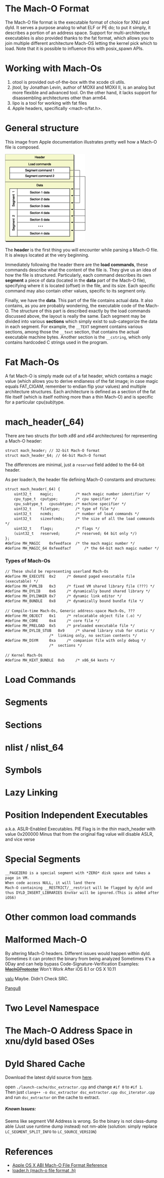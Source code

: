 # The Mach-O Format

The Mach-O file format is the executable format of choice for XNU and dyld.
It serves a purpose analog to what ELF or PE do; to put it simply, it describes a portion of an address space.
Support for multi-architecture executables is also provided thanks to the fat format, which allows you to join multiple different architecture Mach-OS letting the kernel pick which to load. Note that it is possible to influence this with posix_spawn APIs.

# Working with Mach-Os

1. otool is provided out-of-the-box with the xcode cli utils.
2. jtool, by Jonathan Levin, author of MOXiI and MOXiI II, is an analog but more flexible and advanced tool. On the other hand, it lacks support for disassembling architectures other than arm64.
2. lipo is a tool for working with fat files
3. Apple headers, specifically <mach-o/fat.h>.

# General structure
This image from Apple documentation illustrates pretty well how a Mach-O file is composed.

![Mach-O files structure](images/mach_o_segments.png)

The **header** is the first thing you will encounter while parsing a Mach-O file. It is always located at the very beginning.

Immediately following the header there are the **load commands**, these commands describe what the content of the file is. They give us an idea of how the file is structured. Particularly, each command describes its own **segment** a piece of data (located in the **data** part of the Mach-O file), specifying where it is located (offset) in the file, and its size. Each specific command may also contain other values, specific to its segment only.

Finally, we have the **data**. This part of the file contains actual data. It also contains, as you are probably wondering, the executable code of the Mach-O. The structure of this part is described exactly by the load commands discussed above, the layout is really the same. Each segment may be divided into various **sections** which simply exist to sub-categorize the data in each segment. For example, the `__TEXT` segment contains various sections, among those the `__text` section, that contains the actual executable machine bytes. Another section is the `__cstring`, which only contains hardcoded C strings used in the program.  

# Fat Mach-Os

A fat Mach-O is simply made out of a fat header, which contains a magic value (which allows you to derive endianess of the fat image; in case magic equals FAT_CIGAM, remember to endian flip your values) and multiple architecture structures.
Each architecture is defined as a section of the fat file itself (which is itself nothing more than a thin Mach-O) and is specific for a particular cpu(sub)type.


# mach_header(_64)
There are two structs (for both _x86_ and _x64_ architectures) for representing a Mach-O header:

```
struct mach_header; // 32-bit Mach-O format
struct mach_header_64; // 64-bit Mach-O format
```
The differences are minimal, just a `reserved` field added to the 64-bit header.

As per loader.h, the header file defining Mach-O constants and structures:
```
struct mach_header(_64) {
	uint32_t	magic;			/* mach magic number identifier */
	cpu_type_t	cputype;		/* cpu specifier */
	cpu_subtype_t	cpusubtype;	/* machine specifier */
	uint32_t	filetype;		/* type of file */
	uint32_t	ncmds;			/* number of load commands */
	uint32_t	sizeofcmds;		/* the size of all the load commands */
	uint32_t	flags;			/* flags */
	(uint32_t	reserved;		/* reserved; 64 bit only */)
};
#define	MH_MAGIC	0xfeedface	/* the mach magic number */
#define	MH_MAGIC_64 0xfeedfacf 		/* the 64-bit mach magic number */
```
### Types of Mach-Os
```
// These shuld be representing userland Mach-Os
#define	MH_EXECUTE	0x2		/* demand paged executable file (executable) */
#define	MH_FVMLIB	0x3		/* fixed VM shared library file (???) */
#define	MH_DYLIB	0x6		/* dynamically bound shared library */
#define	MH_DYLINKER	0x7		/* dynamic link editor */
#define	MH_BUNDLE	0x8		/* dynamically bound bundle file */

// Compile-time Mach-Os, Generic address-space Mach-Os, ???
#define	MH_OBJECT	0x1		/* relocatable object file (.o) */
#define	MH_CORE		0x4		/* core file */
#define	MH_PRELOAD	0x5		/* preloaded executable file */
#define	MH_DYLIB_STUB	0x9		/* shared library stub for static */
					/*  linking only, no section contents */
#define	MH_DSYM		0xa		/* companion file with only debug */
					/*  sections */

// Kernel Mach-Os
#define	MH_KEXT_BUNDLE	0xb		/* x86_64 kexts */
```
# Load Commands

# Segments

# Sections

# nlist / nlist_64

# Symbols

# Lazy Linking

# Position Independent Executables
 a.k.a. ASLR-Enabled Executables.
 PIE Flag is in the *thin* mach_header with value 0x200000
 Minus that from the original flag value will disable ASLR, and vice verse

# Special Segments
	__PAGEZERO is a special segment with *ZERO* disk space and takes a page in VM.
	When code access NULL, it will land there
	Mach-O containing __RESTRICT/__restrict will be flagged by dyld and thus DYLD_INSERT_LIBRARIES EnvVar will be ignored.(This is added after iOS6)

# Other common load commands

# Malformed Mach-O
By altering Mach-O headers. Different issues would happen within dyld.
Sometimes it can protect the binary from being analyzed
Sometimes it's a 0Day and can help bypass Code-Signature-Verification
Examples:
~~[MachOProtector](https://github.com/Naville/MachOProtecter)~~
Won't Work After iOS 8.1 or OS X 10.11

[yalu](https://github.com/kpwn/yalu)
Maybe. Didn't Check SRC.

[Pangu8](https://pangu.io)


# Two Level Namespace

# The Mach-O Address Space in xnu/dyld based OSes

# Dyld Shared Cache
Download the latest dyld source from [here](http://opensource.apple.com/source/dyld/).

open `./launch-cache/dsc_extractor.cpp` and change `#if 0` to `#if 1`.
<br>
Then just `clang++ -o dsc_extractor dsc_extractor.cpp dsc_iterator.cpp`
and run `dsc_extractor` on the cache to extract.

##### Known Issues:
 Seems like segment VM Address is wrong. So the binary is not class-dump able (Just use runtime dump instead)
 not nm-able (solution: simply replace `LC_SEGMENT_SPLIT_INFO` to  `LC_SOURCE_VERSION`)

# References
-	[Apple OS X ABI Mach-O File Format Reference](https://developer.apple.com/library/mac/documentation/DeveloperTools/Conceptual/MachORuntime/)
-	[loader.h (mach-o file format .h)](http://www.opensource.apple.com/source/xnu/xnu-3248.20.55/EXTERNAL_HEADERS/mach-o/loader.h)

